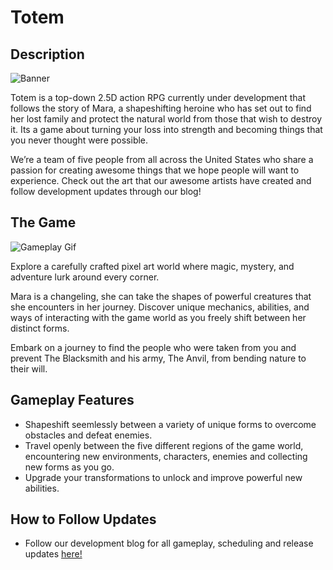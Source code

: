 # Totem

## Description
![Banner](https://totemofficial.files.wordpress.com/2018/08/cropped-mara-final-concepts11.png)

Totem is a top-down 2.5D action RPG currently under development that follows the story of Mara, a shapeshifting heroine who has set out to find her lost family and protect the natural world from those that wish to destroy it. Its a game about turning your loss into strength and becoming things that you never thought were possible.

We’re a team of five people from all across the United States who share a passion for creating awesome things that we hope people will want to experience. Check out the art that our awesome artists have created and follow development updates through our blog!

## The Game
![Gameplay Gif](https://i.imgur.com/lPJak4Y.gif)

Explore a carefully crafted pixel art world where magic, mystery, and adventure lurk around every corner.

Mara is a changeling, she can take the shapes of powerful creatures that she encounters in her journey. Discover unique mechanics, abilities, and ways of interacting with the game world as you freely shift between her distinct forms.

Embark on a journey to find the people who were taken from you and prevent The Blacksmith and his army, The Anvil, from bending nature to their will.

## Gameplay Features
- Shapeshift seemlessly between a variety of unique forms to overcome obstacles and defeat enemies.
- Travel openly between the five different regions of the game world, encountering new environments, characters, enemies and collecting new forms as you go.
- Upgrade your transformations to unlock and improve powerful new abilities.


## How to Follow Updates
- Follow our development blog for all gameplay, scheduling and release updates [here!](https://totemofficial.com/blog/ "Totme Dev Blog")
